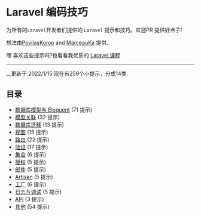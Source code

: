 # Laravel 编码技巧

为所有的`Laravel`开发者们提供的 `Laravel` 提示和技巧。欢迎PR 提供好点子!

想法由[PovilasKorop](https://github.com/PovilasKorop) and [MarceauKa](https://github.com/MarceauKa) 提供.

嘿 喜欢这些提示吗?也看看我优质的 [Laravel 课程](https://laraveldaily.teachable.com/)

---

__更新于 2022/1/15:现在有259个小提示，分成14类.



## 目录

- [数据库模型与 Eloquent](#数据库模型与-Eloquent) (71 提示)
- [模型关联](#模型关联) (32 提示)
- [数据库迁移](#数据库迁移) (13 提示)
- [视图](#视图) (15 提示)
- [路由](#路由) (22 提示)
- [验证](#验证) (17 提示)
- [集合](#集合) (6 提示)
- [授权](#授权) (5 提示)
- [邮件](#邮件) (5 提示)
- [Artisan](#artisan) (5 提示)
- [工厂](#工厂) (6 提示)
- [日志与调试](#日志与调试) (5 提示)
- [API](#api) (3 提示)
- [其他](#其他) (54 提示)

